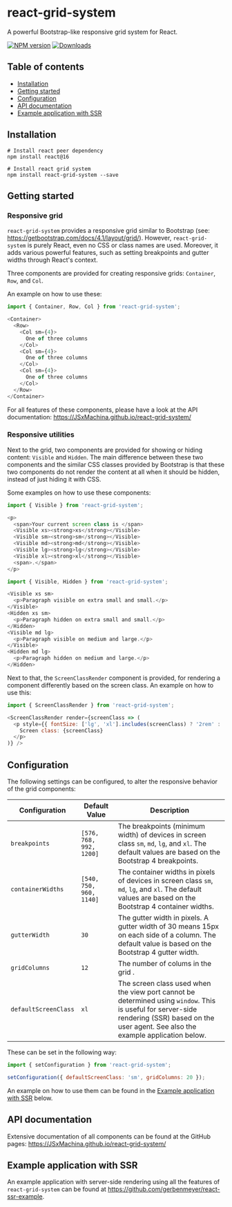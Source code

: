 # react-grid-system
A powerful Bootstrap-like responsive grid system for React.

[![NPM version][version-image]][npm-url] [![Downloads][downloads-image]][npm-url]

## Table of contents

* [Installation](#installation)
* [Getting started](#getting-started)
* [Configuration](#configuration)
* [API documentation](#api-documentation)
* [Example application with SSR](#example-application-with-ssr)

## Installation

```
# Install react peer dependency
npm install react@16

# Install react grid system
npm install react-grid-system --save
```
## Getting started

### Responsive grid

`react-grid-system` provides a responsive grid similar to Bootstrap (see: https://getbootstrap.com/docs/4.1/layout/grid/). However, `react-grid-system` is purely React, even no CSS or class names are used. Moreover, it adds various powerful features, such as setting breakpoints and gutter widths through React's context.

Three components are provided for creating responsive grids: `Container`, `Row`, and `Col`.

An example on how to use these:

```javascript
import { Container, Row, Col } from 'react-grid-system';

<Container>
  <Row>
    <Col sm={4}>
      One of three columns
    </Col>
    <Col sm={4}>
      One of three columns
    </Col>
    <Col sm={4}>
      One of three columns
    </Col>
  </Row>
</Container>
```

For all features of these components, please have a look at the API documentation: https://JSxMachina.github.io/react-grid-system/

### Responsive utilities

Next to the grid, two components are provided for showing or hiding content: `Visible` and `Hidden`.
The main difference between these two components and the similar CSS classes provided by Bootstrap is that these two components do not render the content at all when it should be hidden, instead of just hiding it with CSS.

Some examples on how to use these components:

```javascript
import { Visible } from 'react-grid-system';

<p>
  <span>Your current screen class is </span>
  <Visible xs><strong>xs</strong></Visible>
  <Visible sm><strong>sm</strong></Visible>
  <Visible md><strong>md</strong></Visible>
  <Visible lg><strong>lg</strong></Visible>
  <Visible xl><strong>xl</strong></Visible>
  <span>.</span>
</p>
```

```javascript
import { Visible, Hidden } from 'react-grid-system';

<Visible xs sm>
  <p>Paragraph visible on extra small and small.</p>
</Visible>
<Hidden xs sm>
  <p>Paragraph hidden on extra small and small.</p>
</Hidden>
<Visible md lg>
  <p>Paragraph visible on medium and large.</p>
</Visible>
<Hidden md lg>
  <p>Paragraph hidden on medium and large.</p>
</Hidden>
```

Next to that, the `ScreenClassRender` component is provided, for rendering a component differently based on the screen class. An example on how to use this:

```javascript
import { ScreenClassRender } from 'react-grid-system';

<ScreenClassRender render={screenClass => (
  <p style={{ fontSize: ['lg', 'xl'].includes(screenClass) ? '2rem' : '1rem' }} >
    Screen class: {screenClass}
  </p>
)} />
```

## Configuration

The following settings can be configured, to alter the responsive behavior of the grid components:

| Configuration      | Default Value      | Description |
| ----------------- | ------------------ | ------------------------------ |
| `breakpoints`     | `[576, 768, 992, 1200]` | The breakpoints (minimum width) of devices in screen class `sm`, `md`, `lg`, and `xl`. The default values are based on the Bootstrap 4 breakpoints. |
| `containerWidths` | `[540, 750, 960, 1140]` | The container widths in pixels of devices in screen class `sm`, `md`, `lg`, and `xl`. The default values are based on the Bootstrap 4 container widths. |
| `gutterWidth` | `30` | The gutter width in pixels. A gutter width of 30 means 15px on each side of a column. The default value is based on the Bootstrap 4 gutter width. |
| `gridColumns` | `12` | The number of colums in the grid . |
| `defaultScreenClass` | `xl` | The screen class used when the view port cannot be determined using `window`. This is useful for server-side rendering (SSR) based on the user agent. See also the example application below. |

These can be set in the following way:

```javascript
import { setConfiguration } from 'react-grid-system';

setConfiguration({ defaultScreenClass: 'sm', gridColumns: 20 });
```

 An example on how to use them can be found in the [Example application with SSR](#example-application-with-ssr) below.

## API documentation

Extensive documentation of all components can be found at the GitHub pages: https://JSxMachina.github.io/react-grid-system/

## Example application with SSR

An example application with server-side rendering using all the features of `react-grid-system` can be found at https://github.com/gerbenmeyer/react-ssr-example.

[version-image]: https://img.shields.io/npm/v/react-grid-system.svg
[downloads-image]: https://img.shields.io/npm/dm/react-grid-system.svg

[npm-url]: https://npmjs.org/package/react-grid-system
